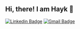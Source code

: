 ## Hi, there! I am Hayk 👋

[![Linkedin Badge](https://img.shields.io/badge/LinkedIn-blue?style=flat&logo=linkedin&labelColor=blue&link=https://www.linkedin.com/in/kyutneryan/)](https://www.linkedin.com/in/kyutneryan/)
[![Gmail Badge](https://img.shields.io/badge/Gmail-red?style=flat-square&logo=Gmail&logoColor=white&link=mailto:hayk.kyutneryan@gmail.com)](mailto:hayk.kyutneryan@gmail.com)
